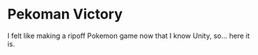 # Pekoman Victory
 
I felt like making a ripoff Pokemon game now that I know Unity, so... here it is.
